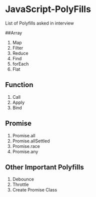 # JavaScript-PolyFills
List of Polyfills asked in interview

##Array

1. Map
2. Filter
3. Reduce
4. Find
5. forEach
6. Flat

## Function

1. Call
2. Apply
3. Bind

## Promise

1. Promise.all
2. Promise.allSettled
3. Promise.race
4. Promise.any

## Other Important Polyfills

1. Debounce
2. Throttle
3. Create Promise Class
